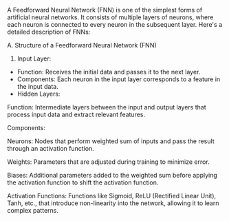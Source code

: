 A Feedforward Neural Network (FNN) is one of the simplest forms of artificial neural networks. It consists of multiple layers of neurons, where each neuron is connected to every neuron in the subsequent layer. Here's a detailed description of FNNs:

A. Structure of a Feedforward Neural Network (FNN)
1. Input Layer:
* Function: Receives the initial data and passes it to the next layer.
* Components: Each neuron in the input layer corresponds to a feature in the input data.
* Hidden Layers:

Function: Intermediate layers between the input and output layers that process input data and extract relevant features.

Components:

Neurons: Nodes that perform weighted sum of inputs and pass the result through an activation function.

Weights: Parameters that are adjusted during training to minimize error.

Biases: Additional parameters added to the weighted sum before applying the activation function to shift the activation function.

Activation Functions: Functions like Sigmoid, ReLU (Rectified Linear Unit), Tanh, etc., that introduce non-linearity into the network, allowing it to learn complex patterns.
